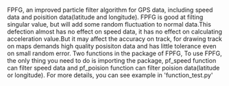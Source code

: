 FPFG, an improved particle filter algorithm for GPS data, including speed data and poisition data(latitude and longitude). 
FPFG is good at filting singular value, but will add some random fluctuation to normal data.This defection almost has no effect on speed data, it has no effect on calculating acceleration value.But it may affect the accuracy on track, for drawing track on maps demands high quality posisiton data and has little tolerance even on small random error.
Two functions in the package of FPFG, 
To use FPFG, the only thing you need to do is importing the package, pf_speed function can filter speed data and pf_poision function can filter poision data(latitude or longitude).
For more details, you can see example in 'function_test.py'